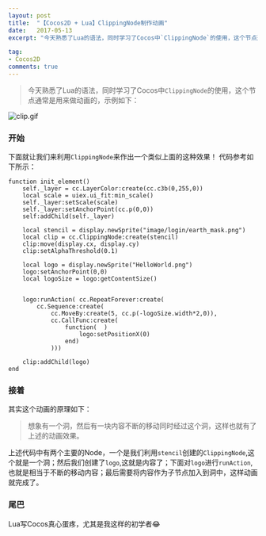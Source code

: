 ```yaml
---
layout: post
title:  "【Cocos2D + Lua】ClippingNode制作动画"
date:   2017-05-13
excerpt: "今天熟悉了Lua的语法，同时学习了Cocos中`ClippingNode`的使用，这个节点通常是用来做动画的，示例如下："

tag:
- Cocos2D
comments: true
---
```


>今天熟悉了Lua的语法，同时学习了Cocos中`ClippingNode`的使用，这个节点通常是用来做动画的，示例如下：


![clip.gif](http://ocigwe4cv.bkt.clouddn.com/clip.gif)

			
### 开始
下面就让我们来利用`ClippingNode`来作出一个类似上面的这种效果！
代码参考如下所示：
```
function init_element()
    self._layer = cc.LayerColor:create(cc.c3b(0,255,0))
    local scale = uiex.ui_fit:min_scale()
    self._layer:setScale(scale)
    self._layer:setAnchorPoint(cc.p(0,0))
    self:addChild(self._layer)

    local stencil = display.newSprite("image/login/earth_mask.png")
    local clip = cc.ClippingNode:create(stencil)
    clip:move(display.cx, display.cy)
    clip:setAlphaThreshold(0.1)

    local logo = display.newSprite("HelloWorld.png")
    logo:setAnchorPoint(0,0)
    local logoSize = logo:getContentSize()


    logo:runAction( cc.RepeatForever:create(
        cc.Sequence:create(
            cc.MoveBy:create(5, cc.p(-logoSize.width*2,0)),
            cc.CallFunc:create(
                function(  )
                    logo:setPositionX(0)
                end)
            )))

    clip:addChild(logo)
end
```

### 接着
其实这个动画的原理如下：
>想象有一个洞，然后有一块内容不断的移动同时经过这个洞，这样也就有了上述的动画效果。

上述代码中有两个主要的Node，一个是我们利用`stencil`创建的`ClippingNode`,这个就是一个洞；然后我们创建了`logo`,这就是内容了；下面对`logo`进行`runAction`,也就是相当于不断的移动内容；最后需要将内容作为子节点加入到洞中，这样动画就完成了。

### 尾巴
Lua写Cocos真心蛋疼，尤其是我这样的初学者😂
